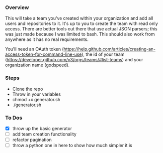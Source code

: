 ### Overview
This will take a team you've created within your organization and add all users and repositories to it.  It's up to you to create the team with read only access.  There are better tools out there that use actual JSON parsers; this was just made because I was limited to bash.  This should also work from anywhere as it has no real requirements.

You'll need an OAuth token (https://help.github.com/articles/creating-an-access-token-for-command-line-use), the id of your team (https://developer.github.com/v3/orgs/teams/#list-teams) and your organization name (godspeed).

### Steps
* Clone the repo
* Throw in your variables
* chmod +x generator.sh
* ./generator.sh

### To Dos
- [x] throw up the basic generator
- [ ] add team creation functionality
- [ ] refactor pagination
- [ ] throw a python one in here to show how much simpler it is
